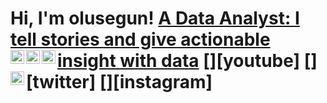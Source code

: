 <h1>Hi, I'm olusegun!  
  <a href="https://www.linkedin.com/in/olusegun-daniel-728991250/"> A Data Analyst: I tell stories and give actionable insight with data</a>
 <a href="(https://www.kaggle.com/work)> My projects</a>
- <b>Key Skills:<b>
  -  Data analysis (SQL, Python)
  -  Data visualization (Tableau, Excel, Python tools)
  -  Process optimization
  -  Supply chain analysis
  -  Trend identification and reporting
  -  Problem solving, Teamwork and Good communication

- <b>Python</b>
  - Praciting DS & Algos in Python (ETL)

- <b>SQL</b>
  - Data processing with MSSql server

- <b>Data Visualization</b>
  - [Relationships and Trend analysis] <b><i>(Potentially NSFW)</b></i>

- <b>Big Query</b>


- <b>Certifications</b>
  - Google Data Analytics - Online](Excel,SQL,R Programing)
  - DataCamp - Online](Understanding Machine Learning,Understanding Data science in Python,Data Visualization for Everyone- Credential ID #25,124,923)
  - Data science with Python - Online](Python,SQL,Excel)







<h2> 🤳 Connect with me:</h2>

[<img align="left" alt="segun05 | LinkedIn" width="22px" src="https://cdn.jsdelivr.net/npm/simple-icons@v3/icons/linkedin.svg" />][linkedin]
[<img align="left" alt="segun05 | YouTube" width="22px" src="https://cdn.jsdelivr.net/npm/simple-icons@v3/icons/youtube.svg" />][youtube]
[<img align="left" alt="segun05 | Twitter" width="22px" src="https://cdn.jsdelivr.net/npm/simple-icons@v3/icons/twitter.svg" />][twitter]
[<img align="left" alt="segun05 | Instagram" width="22px" src="https://cdn.jsdelivr.net/npm/simple-icons@v3/icons/instagram.svg" />][instagram]


[linkedin]: https://linkedin.com/in/olusegun-daniel

<!--
**joshmadakor1/joshmadakor1** is a ✨ _special_ ✨ repository because its `README.md` (this file) appears on your GitHub profile.

Here are some ideas to get you started:

- 🔭 I’m currently working on ...
- 🌱 I’m currently learning ...
- 👯 I’m looking to collaborate on ...
- 🤔 I’m looking for help with ...
- 💬 Ask me about ...
- 📫 How to reach me: ...
- 😄 Pronouns: ...
- ⚡ Fun fact: ...
-->
